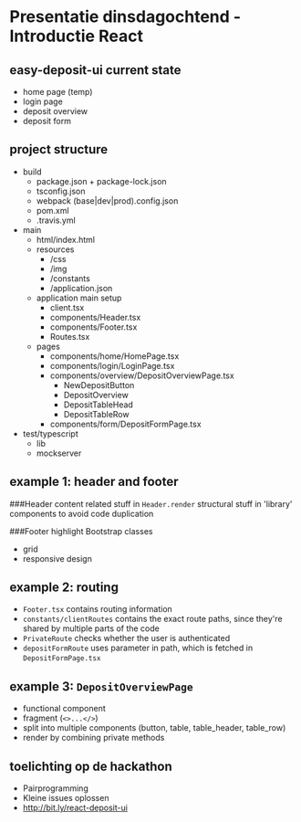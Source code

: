 Presentatie dinsdagochtend - Introductie React
==============================================


easy-deposit-ui current state
-----------------------------
* home page (temp)
* login page
* deposit overview
* deposit form


project structure
-----------------
* build
    * package.json + package-lock.json
    * tsconfig.json
    * webpack (base|dev|prod).config.json
    * pom.xml
    * .travis.yml
* main
    * html/index.html
    * resources
        * /css
        * /img
        * /constants
        * /application.json
    * application main setup
        * client.tsx
        * components/Header.tsx
        * components/Footer.tsx
        * Routes.tsx
    * pages
        * components/home/HomePage.tsx
        * components/login/LoginPage.tsx
        * components/overview/DepositOverviewPage.tsx
            * NewDepositButton
            * DepositOverview
            * DepositTableHead
            * DepositTableRow
        * components/form/DepositFormPage.tsx
* test/typescript
    * lib
    * mockserver


example 1: header and footer
----------------------------

###Header
content related stuff in `Header.render`
structural stuff in 'library' components to avoid code duplication

###Footer
highlight Bootstrap classes

* grid
* responsive design


example 2: routing
------------------

* `Footer.tsx` contains routing information
* `constants/clientRoutes` contains the exact route paths, since they're shared by multiple parts of the code
* `PrivateRoute` checks whether the user is authenticated
* `depositFormRoute` uses parameter in path, which is fetched in `DepositFormPage.tsx`


example 3: `DepositOverviewPage`
--------------------------------

* functional component
* fragment (`<>...</>`)
* split into multiple components (button, table, table_header, table_row)
* render by combining private methods


toelichting op de hackathon
--------------------------

* Pairprogramming
* Kleine issues oplossen
* http://bit.ly/react-deposit-ui
